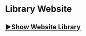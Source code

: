 # Library Website

## [▶Show Website Library](https://khalmatov-farrukh.github.io/website_library/)
